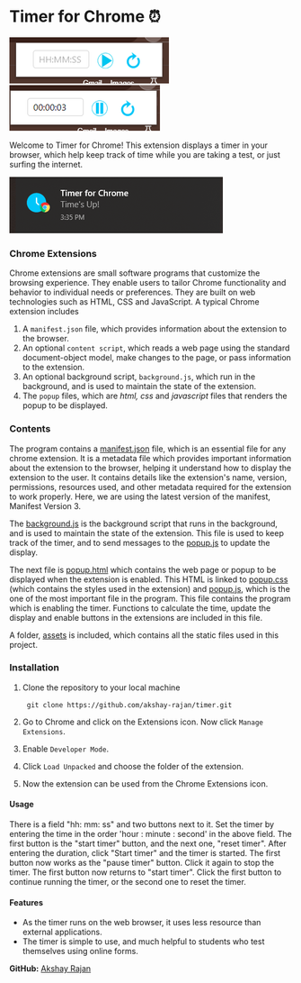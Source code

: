 # Timer for Chrome ⏰

![Timer](assets/timer_screenshot1.png)
![Timer](assets/timer_screenshot2.png)

Welcome to Timer for Chrome! This extension displays a timer in your browser, which help keep track of time while you are taking a test, or just surfing the internet.

![Timer](assets/timer_screenshot3.png)

### Chrome Extensions

Chrome extensions are small software programs that customize the browsing experience. 
They enable users to tailor Chrome functionality and behavior to individual needs or preferences. 
They are built on web technologies such as HTML, CSS and JavaScript.
A typical Chrome extension includes

1. A `manifest.json` file, which provides information about the extension to the browser.
2. An optional `content script`, which reads a web page using the standard document-object model, make changes to the page, or pass information to the extension.
3. An optional background script, `background.js`, which run in the background, and is used to maintain the state of the extension.
4. The `popup` files, which are *html, css* and *javascript* files that renders the popup to be displayed.


### Contents

The program contains a [manifest.json](manifest.json) file, which is an essential file for any chrome extension. 
It is a metadata file which provides important information about the extension to the browser, helping it understand how to display the extension to the user.
It contains details like the extension's name, version, permissions, resources used, and other metadata required for the extension to work properly. Here, we are using the latest version of the manifest, Manifest Version 3.

The [background.js](/background.js) is the background script that runs in the background, and is used to maintain the state of the extension. This file is used to keep track of the timer, and to send messages to the [popup.js](/popup.js) to update the display.

The next file is [popup.html](popup.html) which contains the web page or popup to be displayed when the extension is enabled. This HTML is linked to [popup.css](popup.css) (which contains the styles used in the extension) and [popup.js](popup.js), which is the one of the most important file in the program. This file contains the program which is enabling the timer. Functions to calculate the time, update the display and enable buttons in the extensions are included in this file.

A folder, [assets](assets) is included, which contains all the static files used in this project. 

### Installation

1. Clone the repository to your local machine
        
        git clone https://github.com/akshay-rajan/timer.git

2. Go to Chrome and click on the Extensions icon. Now click `Manage Extensions`.

3. Enable `Developer Mode`.

4. Click `Load Unpacked` and choose the folder of the extension.

5. Now the extension can be used from the Chrome Extensions icon.

#### Usage 
There is a field "hh: mm: ss" and two buttons next to it. Set the timer by entering the time in the order 'hour : minute : second' in the above field. The first button is the "start timer" button, and the next one, "reset timer". After entering the duration, click "Start timer" and the timer is started. The first button now works as the "pause timer" button. Click it again to stop the timer. The first button now returns to "start timer". Click the first button to continue running the timer, or the second one to reset the timer.

#### Features
* As the timer runs on the web browser, it uses less resource than external applications.
* The timer is simple to use, and much helpful to students who test themselves using online forms.


 **GitHub:** [Akshay Rajan](https://github.com/akshay-rajan/)
